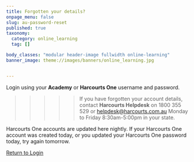 ```yaml
---
title: Forgotten your details?
onpage_menu: false
slug: au-password-reset
published: true
taxonomy:
  category: online_learning
  tag: []

body_classes: "modular header-image fullwidth online-learning"
banner_image: theme://images/banners/online_learning.jpg


---
```


Login using your **Academy** or **Harcourts One** username and password.

>>>>> If you have forgotten your account details, contact **Harcourts Helpdesk** on 1800 355 529 or [helpdesk@harcourts.com.au](mailto:helpdesk@harcourts.com.au) Monday to Friday 8:30am-5:00pm in your state.

Harcourts One accounts are updated here nightly. If your Harcourts One account was created today, or you updated your Harcourts One password today, try again tomorrow.

<i class="fa fa-chevron-left"></i> [Return to Login](https://www.academyrealestatetraining.com/au/moodle/login/index.php)
